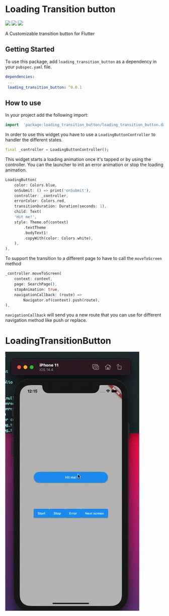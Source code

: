 # Loading Transition button

![](https://badges.fyi/github/latest-tag/AndresR173/loading_transition_button)
![](https://badges.fyi/github/stars/AndresR173/loading_transition_button)
![](https://badges.fyi/github/license/AndresR173/loading_transition_button)

A Customizable transition button for Flutter

## Getting Started

To use this package, add `loading_transition_button` as a dependency in your `pubspec.yaml` file.

```yaml
dependencies:
 ...
 loading_transition_button: ^0.0.1
```

## How to use

In your project add the following import:

```dart
import  'package:loading_transition_button/loading_transition_button.dart';
```

In order to use this widget you have to use a `LoadingButtonController` to handler the different states.

```dart
final _controller = LoadingButtonController();
```

This widget starts a loading animation once it's tapped or by using the controller. You can the launcher to
init an error animation or stop the loading animation.

```dart
LoadingButton(
    color: Colors.blue,
    onSubmit: () => print('onSubmit'),
    controller: _controller,
    errorColor: Colors.red,
    transitionDuration: Duration(seconds: 1),
    child: Text(
    'Hit me!',
    style: Theme.of(context)
        .textTheme
        .bodyText1!
        .copyWith(color: Colors.white),
    ),
),
```

To support the transition to a different page to have to call the `moveToScreen` method

```dart
_controller.moveToScreen(
    context: context,
    page: SearchPage(),
    stopAnimation: true,
    navigationCallback: (route) =>
        Navigator.of(context).push(route),
),
```

`navigationCallback` will send you a new route that you can use for different navigation method like push or replace.

# LoadingTransitionButton

![AnimatedButton](https://github.com/AndresR173/loading_transition_button/blob/main/src/animated-button.gif)
